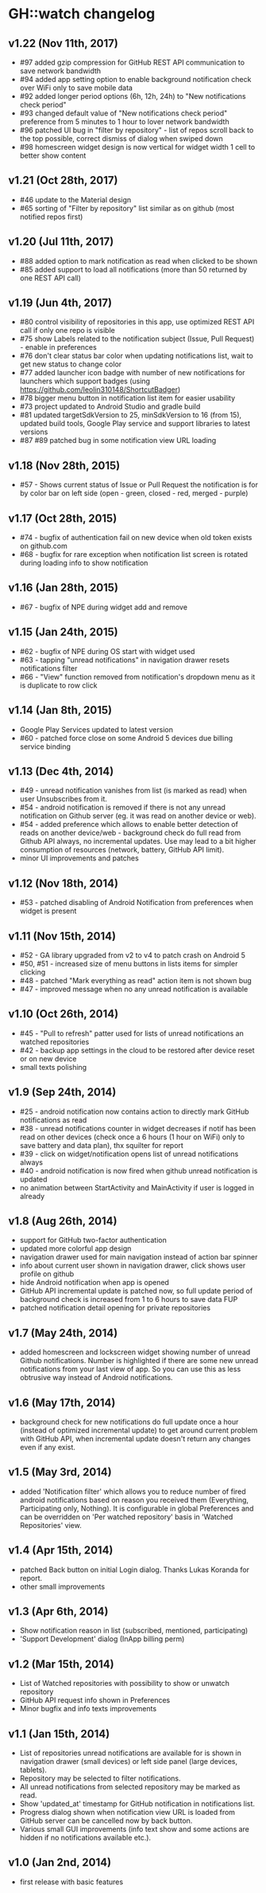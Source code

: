 GH::watch changelog
===================

## v1.22 (Nov 11th, 2017)
- \#97 added gzip compression for GitHub REST API communication to save network bandwidth
- \#94 added app setting option to enable background notification check over WiFi only to save mobile data
- \#92 added longer period options (6h, 12h, 24h) to "New notifications check period" 
- \#93 changed default value of "New notifications check period" preference from 5 minutes to 1 hour to lover network bandwidth
- \#96 patched UI bug in "filter by repository" - list of repos scroll back to the top possible, correct dismiss of dialog when swiped down  
- \#98 homescreen widget design is now vertical for widget width 1 cell to better show content

## v1.21 (Oct 28th, 2017)
- \#46 update to the Material design
- \#65 sorting of "Filter by repository" list similar as on github (most notified repos first) 

## v1.20 (Jul 11th, 2017)
- \#88 added option to mark notification as read when clicked to be shown
- \#85 added support to load all notifications (more than 50 returned by one REST API call) 

## v1.19 (Jun 4th, 2017)
- \#80 control visibility of repositories in this app, use optimized REST API call if only one repo is visible
- \#75 show Labels related to the notification subject (Issue, Pull Request) - enable in preferences
- \#76 don't clear status bar color when updating notifications list, wait to get new status to change color
- \#77 added launcher icon badge with number of new notifications for launchers which support badges (using https://github.com/leolin310148/ShortcutBadger)  
- \#78 bigger menu button in notification list item for easier usability
- \#73 project updated to Android Studio and gradle build
- \#81 updated targetSdkVersion to 25, minSdkVersion to 16 (from 15), updated build tools, Google Play service and support libraries to latest versions
- \#87 \#89 patched bug in some notification view URL loading

## v1.18 (Nov 28th, 2015)
- \#57 - Shows current status of Issue or Pull Request the notification is for by color bar on left side (open - green, closed - red, merged - purple)

## v1.17 (Oct 28th, 2015)
- \#74 - bugfix of authentication fail on new device when old token exists on github.com  
- \#68 - bugfix for rare exception when notification list screen is rotated during loading info to show notification  

## v1.16 (Jan 28th, 2015)
- \#67 - bugfix of NPE during widget add and remove

## v1.15 (Jan 24th, 2015)
- \#62 - bugfix of NPE during OS start with widget used
- \#63 - tapping "unread notifications" in navigation drawer resets notifications filter  
- \#66 - "View" function removed from notification's dropdown menu as it is duplicate to row click 

## v1.14 (Jan 8th, 2015)
- Google Play Services updated to latest version
- \#60 - patched force close on some Android 5 devices due billing service binding

## v1.13 (Dec 4th, 2014)
- \#49 - unread notification vanishes from list (is marked as read) when user Unsubscribes from it.
- \#54 - android notification is removed if there is not any unread notification on Github server (eg. it was read on another device or web).
- \#54 - added preference which allows to enable better detection of reads on another device/web - background check do full read from Github API always,
no incremental updates. Use may lead to a bit higher consumption of resources (network, battery, GitHub API limit).
- minor UI improvements and patches 

## v1.12 (Nov 18th, 2014)
- \#53 - patched disabling of Android Notification from preferences when widget is present

## v1.11 (Nov 15th, 2014)
- \#52 - GA library upgraded from v2 to v4 to patch crash on Android 5
- \#50, #51 - increased size of menu buttons in lists items for simpler clicking
- \#48 - patched "Mark everything as read" action item is not shown bug
- \#47 - improved message when no any unread notification is available

## v1.10 (Oct 26th, 2014)
- \#45 - "Pull to refresh" patter used for lists of unread notifications an watched repositories 
- \#42 - backup app settings in the cloud to be restored after device reset or on new device 
- small texts polishing

## v1.9 (Sep 24th, 2014)
- \#25 - android notification now contains action to directly mark GitHub notifications as read
- \#38 - unread notifications counter in widget decreases if notif has been read on other devices (check once a 6 hours (1 hour on WiFi) only to save battery and data plan), thx squilter for report
- \#39 - click on widget/notification opens list of unread notifications always 
- \#40 - android notification is now fired when github unread notification is updated  
- no animation between StartActivity and MainActivity if user is logged in already

## v1.8 (Aug 26th, 2014)
- support for GitHub two-factor authentication 
- updated more colorful app design
- navigation drawer used for main navigation instead of action bar spinner
- info about current user shown in navigation drawer, click shows user profile on github 
- hide Android notification when app is opened
- GitHub API incremental update is patched now, so full update period of background check is increased from 1 to 6 hours to save data FUP
- patched notification detail opening for private repositories

## v1.7 (May 24th, 2014)
- added homescreen and lockscreen widget showing number of unread Github notifications. Number is highlighted 
  if there are some new unread notifications from your last view of app. So you can use this as less obtrusive 
  way instead of Android notifications.

## v1.6 (May 17th, 2014)
- background check for new notifications do full update once a hour (instead of optimized incremental update) to get 
  around current problem with GitHub API, when incremental update doesn't return any changes even if any exist.

## v1.5 (May 3rd, 2014)
- added 'Notification filter' which allows you to reduce number of fired android notifications 
  based on reason you received them (Everything, Participating only, Nothing). It is configurable 
  in global Preferences and can be overridden on 'Per watched repository' basis in 'Watched Repositories' view.

## v1.4 (Apr 15th, 2014)
- patched Back button on initial Login dialog. Thanks Lukas Koranda for report.
- other small improvements

## v1.3 (Apr 6th, 2014)
- Show notification reason in list (subscribed, mentioned, participating)
- 'Support Development' dialog (InApp billing perm)  

## v1.2 (Mar 15th, 2014)
- List of Watched repositories with possibility to show or unwatch repository
- GitHub API request info shown in Preferences
- Minor bugfix and info texts improvements

## v1.1 (Jan 15th, 2014)
- List of repositories unread notifications are available for is shown in navigation drawer (small devices) or left side panel (large devices, tablets).
- Repository may be selected to filter notifications.
- All unread notifications from selected repository may be marked as read. 
- Show 'updated_at' timestamp for GitHub notification in notifications list.
- Progress dialog shown when notification view URL is loaded from GitHub server can be cancelled now by back button.
- Various small GUI improvements (info text show and some actions are hidden if no notifications available etc.).

## v1.0 (Jan 2nd, 2014)
- first release with basic features